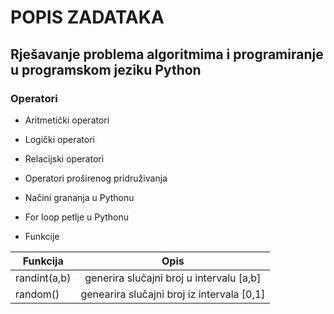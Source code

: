 # POPIS ZADATAKA

## Rješavanje problema algoritmima i programiranje u programskom jeziku Python

### Operatori

* Aritmetički operatori
* Logički operatori
* Relacijski operatori
* Operatori proširenog pridruživanja 
* Načini grananja u Pythonu
* For loop petlje u Pythonu


* Funkcije

| Funkcija     | Opis           |
|  ----------- | :-------------:|
| randint(a,b)  | generira slučajni broj u intervalu [a,b] |
| random()      | genearira slučajni broj iz intervala [0,1] |



